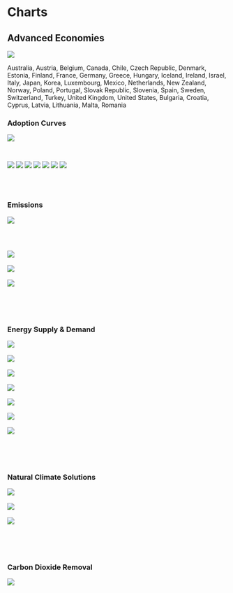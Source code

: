 # Charts

## Advanced Economies

![](../region%20maps/AdvancedECO.png)

Australia, Austria, Belgium, Canada, Chile, Czech Republic, Denmark, Estonia, Finland, France, Germany, Greece, Hungary, Iceland, Ireland, Israel, Italy, Japan, Korea, Luxembourg, Mexico, Netherlands, New Zealand, Norway, Poland, Portugal, Slovak Republic, Slovenia, Spain, Sweden, Switzerland, Turkey, United Kingdom, United States, Bulgaria, Croatia, Cyprus, Latvia, Lithuania, Malta, Romania 

### Adoption Curves

![](../podi/data/figs/scurves-AdvancedECO)

<br/>

![](./podi/data/figs/scurves_ind-Grid-AdvancedECO)
![](./podi/data/figs/scurves_ind-Transport-AdvancedECO)
![](./podi/data/figs/scurves_ind-Buildings-AdvancedECO)
![](./podi/data/figs/scurves_ind-Industry-AdvancedECO)
![](./podi/data/figs/scurves_ind-RegenerativeAgriculture-AdvancedECO)
![](./podi/data/figs/scurves_ind-Forests&Wetlands-AdvancedECO)
![](./podi/data/figs/scurves_ind-CarbonDioxideRemoval-AdvancedECO)

<br/><br/>

### Emissions

![](./podi/data/figs/mitigationwedges-AdvancedECO)

<br/><br/>

![](./podi/data/figs/emissions-ffi_emissions-AdvancedECO)<br/><br/>
![](./podi/data/figs/emissions-CH4_emissions-AdvancedECO)<br/><br/>
![](./podi/data/figs/emissions-N2O_emissions-AdvancedECO)<br/><br/>

<br/><br/>

### Energy Supply & Demand

![](./podi/data/figs/energydemand_pathway-AdvancedECO)<br/><br/>
![](./podi/data/figs/energysupply_pathway-AdvancedECO)<br/><br/>
![](./podi/data/figs/electricity_pathway-AdvancedECO)<br/><br/>
![](./podi/data/figs/elecbysector_pathway-AdvancedECO)<br/><br/>
![](./podi/data/figs/buildings_pathway-AdvancedECO)<br/><br/>
![](./podi/data/figs/industry_pathway-AdvancedECO)<br/><br/>
![](./podi/data/figs/transport_pathway-AdvancedECO)<br/><br/>

<br/><br/>

### Natural Climate Solutions

![](./podi/data/figs/ra_pathway-AdvancedECO)<br/><br/>
![](./podi/data/figs/fw_pathway-AdvancedECO)<br/><br/>
![](./podi/data/figs/afolu_pathway-AdvancedECO)<br/><br/>

<br/><br/>

### Carbon Dioxide Removal

![](./podi/data/figs/cdr_pathway-AdvancedECO)<br/><br/>

